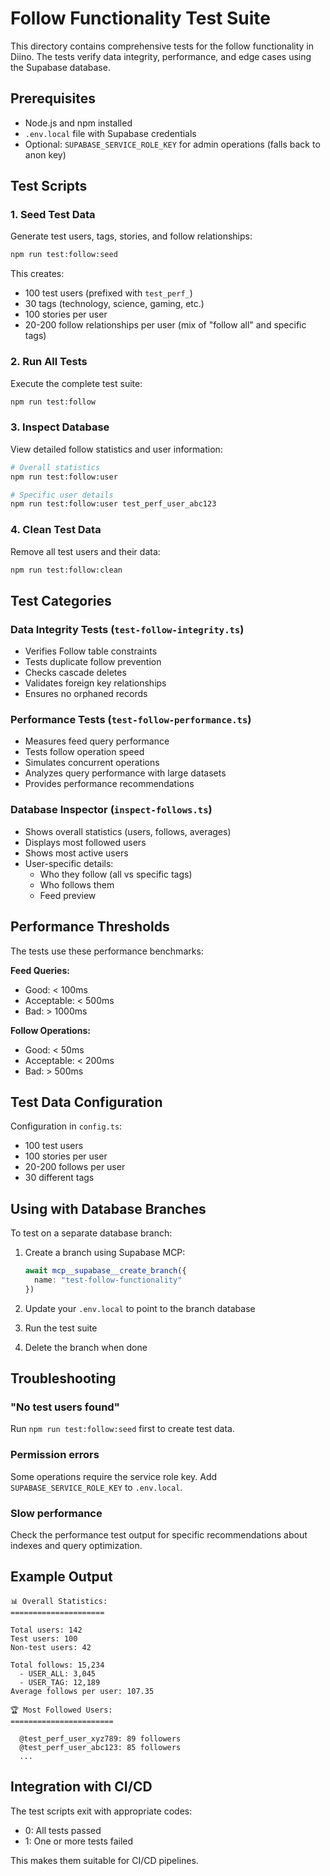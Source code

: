 # Follow Functionality Test Suite

This directory contains comprehensive tests for the follow functionality in Diino. The tests verify data integrity, performance, and edge cases using the Supabase database.

## Prerequisites

- Node.js and npm installed
- `.env.local` file with Supabase credentials
- Optional: `SUPABASE_SERVICE_ROLE_KEY` for admin operations (falls back to anon key)

## Test Scripts

### 1. Seed Test Data
Generate test users, tags, stories, and follow relationships:
```bash
npm run test:follow:seed
```

This creates:
- 100 test users (prefixed with `test_perf_`)
- 30 tags (technology, science, gaming, etc.)
- 100 stories per user
- 20-200 follow relationships per user (mix of "follow all" and specific tags)

### 2. Run All Tests
Execute the complete test suite:
```bash
npm run test:follow
```

### 3. Inspect Database
View detailed follow statistics and user information:
```bash
# Overall statistics
npm run test:follow:user

# Specific user details
npm run test:follow:user test_perf_user_abc123
```

### 4. Clean Test Data
Remove all test users and their data:
```bash
npm run test:follow:clean
```

## Test Categories

### Data Integrity Tests (`test-follow-integrity.ts`)
- Verifies Follow table constraints
- Tests duplicate follow prevention
- Checks cascade deletes
- Validates foreign key relationships
- Ensures no orphaned records

### Performance Tests (`test-follow-performance.ts`)
- Measures feed query performance
- Tests follow operation speed
- Simulates concurrent operations
- Analyzes query performance with large datasets
- Provides performance recommendations

### Database Inspector (`inspect-follows.ts`)
- Shows overall statistics (users, follows, averages)
- Displays most followed users
- Shows most active users
- User-specific details:
  - Who they follow (all vs specific tags)
  - Who follows them
  - Feed preview

## Performance Thresholds

The tests use these performance benchmarks:

**Feed Queries:**
- Good: < 100ms
- Acceptable: < 500ms
- Bad: > 1000ms

**Follow Operations:**
- Good: < 50ms
- Acceptable: < 200ms
- Bad: > 500ms

## Test Data Configuration

Configuration in `config.ts`:
- 100 test users
- 100 stories per user
- 20-200 follows per user
- 30 different tags

## Using with Database Branches

To test on a separate database branch:

1. Create a branch using Supabase MCP:
   ```typescript
   await mcp__supabase__create_branch({
     name: "test-follow-functionality"
   })
   ```

2. Update your `.env.local` to point to the branch database

3. Run the test suite

4. Delete the branch when done

## Troubleshooting

### "No test users found"
Run `npm run test:follow:seed` first to create test data.

### Permission errors
Some operations require the service role key. Add `SUPABASE_SERVICE_ROLE_KEY` to `.env.local`.

### Slow performance
Check the performance test output for specific recommendations about indexes and query optimization.

## Example Output

```
📊 Overall Statistics:
=====================

Total users: 142
Test users: 100
Non-test users: 42

Total follows: 15,234
  - USER_ALL: 3,045
  - USER_TAG: 12,189
Average follows per user: 107.35

🏆 Most Followed Users:
=======================

  @test_perf_user_xyz789: 89 followers
  @test_perf_user_abc123: 85 followers
  ...
```

## Integration with CI/CD

The test scripts exit with appropriate codes:
- 0: All tests passed
- 1: One or more tests failed

This makes them suitable for CI/CD pipelines.